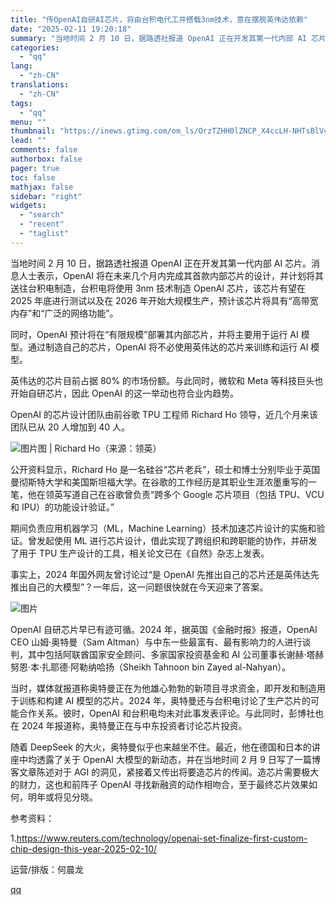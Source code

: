 ```yaml
---
title: "传OpenAI自研AI芯片，将由台积电代工并搭载3nm技术，意在摆脱英伟达依赖"
date: "2025-02-11 19:20:18"
summary: "当地时间 2 月 10 日，据路透社报道 OpenAI 正在开发其第一代内部 AI 芯片。消息人士表..."
categories:
  - "qq"
lang:
  - "zh-CN"
translations:
  - "zh-CN"
tags:
  - "qq"
menu: ""
thumbnail: "https://inews.gtimg.com/om_ls/OrzTZHH0lZNCP_X4ccLH-NHTsBlV4vsENMBGM2GWk_f1UAA_640360/0"
lead: ""
comments: false
authorbox: false
pager: true
toc: false
mathjax: false
sidebar: "right"
widgets:
  - "search"
  - "recent"
  - "taglist"
---
```


当地时间 2 月 10 日，据路透社报道 OpenAI 正在开发其第一代内部 AI 芯片。消息人士表示，OpenAI 将在未来几个月内完成其首款内部芯片的设计，并计划将其送往台积电制造，台积电将使用 3nm 技术制造 OpenAI 芯片，该芯片有望在 2025 年底进行测试以及在 2026 年开始大规模生产，预计该芯片将具有“高带宽内存”和“广泛的网络功能”。

同时，OpenAI 预计将在“有限规模”部署其内部芯片，并将主要用于运行 AI 模型。通过制造自己的芯片，OpenAI 将不必使用英伟达的芯片来训练和运行 AI 模型。

英伟达的芯片目前占据 80% 的市场份额。与此同时，微软和 Meta 等科技巨头也开始自研芯片，因此 OpenAI 的这一举动也符合业内趋势。

OpenAI 的芯片设计团队由前谷歌 TPU 工程师 Richard Ho 领导，近几个月来该团队已从 20 人增加到 40 人。

![图片](https://inews.gtimg.com/om_bt/OMR2ZKzNNq8icfvepwt5K5gLEiljyd1g5vmOsg0hWROmUAA/641)图 | Richard Ho（来源：领英）

公开资料显示，Richard Ho 是一名硅谷“芯片老兵”，硕士和博士分别毕业于英国曼彻斯特大学和美国斯坦福大学。在谷歌的工作经历是其职业生涯浓墨重写的一笔，他在领英写道自己在谷歌曾负责“跨多个 Google 芯片项目（包括 TPU、VCU 和 IPU）的功能设计验证。”

期间负责应用机器学习（ML，Machine Learning）技术加速芯片设计的实施和验证。曾发起使用 ML 进行芯片设计，借此实现了跨组织和跨职能的协作，并研发了用于 TPU 生产设计的工具，相关论文已在《自然》杂志上发表。

事实上，2024 年国外网友曾讨论过“是 OpenAI 先推出自己的芯片还是英伟达先推出自己的大模型”？一年后，这一问题很快就在今天迎来了答案。

![图片](https://inews.gtimg.com/om_bt/OYRE5DOXOlLtGb7sSGsPfUJrI0goyNVu8o6x6sG55ZG98AA/641)

OpenAI 自研芯片早已有迹可循。2024 年，据英国《金融时报》报道，OpenAI CEO 山姆·奥特曼（Sam Altman）与中东一些最富有、最有影响力的人进行谈判，其中包括阿联酋国家安全顾问、多家国家投资基金和 AI 公司董事长谢赫·塔赫努恩·本·扎耶德·阿勒纳哈扬（Sheikh Tahnoon bin Zayed al-Nahyan）。

当时，媒体就报道称奥特曼正在为他雄心勃勃的新项目寻求资金，即开发和制造用于训练和构建 AI 模型的芯片。2024 年，奥特曼还与台积电讨论了生产芯片的可能合作关系。彼时，OpenAI 和台积电均未对此事发表评论。与此同时，彭博社也在 2024 年报道称，奥特曼正在与中东投资者讨论芯片投资。

随着 DeepSeek 的大火，奥特曼似乎也来越坐不住。最近，他在德国和日本的讲座中均透露了关于 OpenAI 大模型的新动态，并在当地时间 2 月 9 日写了一篇博客文章陈述对于 AGI 的洞见，紧接着又传出将要造芯片的传闻。造芯片需要极大的财力，这也和前阵子 OpenAI 寻找新融资的动作相吻合，至于最终芯片效果如何，明年或将见分晓。

参考资料：

1.https://www.reuters.com/technology/openai-set-finalize-first-custom-chip-design-this-year-2025-02-10/

运营/排版：何晨龙

[qq](https://new.qq.com/rain/a/20250211A07QBS00)
